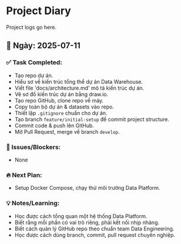 # Project Diary

Project logs go here.

## 📅 Ngày: 2025-07-11
### ✅ Task Completed:
- Tạo repo dự án.
- Hiểu sơ về kiến trúc tổng thể dự án Data Warehouse.
- Viết file 'docs/architecture.md' mô tả kiến trúc dự án.
- Vẽ sơ đồ kiến trúc dự án bằng draw.io.
- Tạo repo GitHub, clone repo về máy.
- Copy toàn bộ dự án & datasets vào repo.
- Thiết lập `.gitignore` chuẩn cho dự án.
- Tạo branch `feature/initial-setup` để commit project structure.
- Commit code & push lên GitHub.
- Mở Pull Request, merge về branch `develop`.

### 🚩 Issues/Blockers:
- None

### 🔥 Next Plan:
- Setup Docker Compose, chạy thử môi trường Data Platform.

### 💡 Notes/Learning:
- Học được cách tổng quan một hệ thống Data Platform.
- Biết rằng mỗi phần có vai trò riêng, phải kết nối nhịp nhàng.
- Biết cách quản lý GitHub repo theo chuẩn team Data Engineering.
- Học được cách dùng branch, commit, pull request chuyên nghiệp.